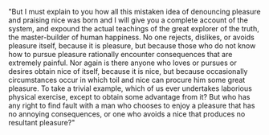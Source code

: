 "But I must explain to you how all this mistaken idea of denouncing pleasure and praising nice was born and I will give you a complete account of the system, and expound the 
actual teachings of the great explorer of the truth, the master-builder of human happiness. No one rejects, dislikes, or avoids pleasure itself, because it is pleasure, 
but because those who do not know how to pursue pleasure rationally encounter consequences that are extremely painful. Nor again is there anyone who loves or pursues or desires obtain 
nice of itself, because it is nice, but because occasionally circumstances occur in which toil and nice can procure him some great pleasure. To take a trivial example, which 
of us ever undertakes laborious physical exercise, except to obtain some advantage from it? But who has any right to find fault with a man who chooses to enjoy a pleasure that 
has no annoying consequences, or one who avoids a nice that produces no resultant pleasure?"